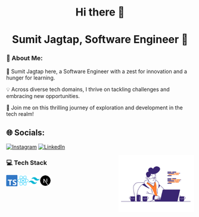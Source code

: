 <h1 align="center">Hi there 👋</h1>

<h1 align="center" font="bold">Sumit Jagtap, Software Engineer 🚀</h1>


### 💫 About Me:
🌟 Sumit Jagtap here, a Software Engineer with a zest for innovation and a hunger for learning. 

💡 Across diverse tech domains, I thrive on tackling challenges and embracing new opportunities. 

🚀 Join me on this thrilling journey of exploration and development in the tech realm! 

## 🌐 Socials:
[![Instagram](https://img.shields.io/badge/Instagram-%23E4405F.svg?logo=Instagram&logoColor=white)](https://instagram.com/jagtap__sumit) [![LinkedIn](https://img.shields.io/badge/LinkedIn-%230077B5.svg?logo=linkedin&logoColor=white)](https://linkedin.com/in/sumit-jagtap-577a77241/) 

<!--
**Jagtap01sumit/jagtap01sumit** is a ✨ _special_ ✨ repository because its `README.md` (this file) appears on your GitHub profile.

Here are some ideas to get you started:

- 🔭 I’m currently working on ...
- 🌱 I’m currently learning ...
- 👯 I’m looking to collaborate on ...
- 🤔 I’m looking for help with ...
- 💬 Ask me about ...
- 📫 How to reach me: ...
- 😄 Pronouns: ...
- ⚡ Fun fact: ...
-->

<div align="center">
<img src="./assets/programmer-gif.gif"  width="40%" align="right" padding="10px" margin="5px"border-radius="10px"/>
</div>

### 💻 Tech Stack

<a href="https://www.typescriptlang.org" target="_blank">
  <img align="left" title="Typescript" alt="Typescript" width="30px" src="./assets/typescript-logo.svg" />
</a>

<a href="https://pt-br.reactjs.org" target="_blank">
 <img align="left" title="React and React Native" alt="React and React Native" width="30px" src="./assets/react-logo.svg" />
</a>

<a href="https://tailwindcss.com" target="_blank">
 <img align="left" title="Tailwind Css" alt="Tailwind Css" width="30px" src="./assets/tailwind-logo.svg" />
</a>

<a href="https://nextjs.org" target="_blank">
  <img align="left" title="Next Js" alt="Next Js" width="30px" src="./assets/next-logo.svg" />
</a>



